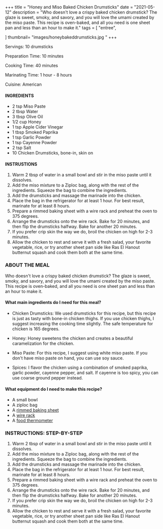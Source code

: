+++
title = "Honey and Miso Baked Chicken Drumsticks"
date = "2021-05-12"
description = "Who doesn't love a crispy baked chicken drumstick? The glaze is sweet, smoky, and savory, and you will love the umami created by the miso paste. This recipe is oven-baked, and all you need is one sheet pan and less than an hour to make it."
tags = [
    "entree",
  
]
thumbnail= "images/honeybakeddrumsticks.jpg
"
+++

Servings: 10 drumsticks  <!--more-->

Preparation Time: 10 minutes

Cooking Time: 40 minutes

Marinating Time: 1 hour - 8 hours 

Cuisine: American 

#### INGREDIENTS 

* 2 tsp Miso Paste
* 2 tbsp Water 
* 3 tbsp Olive Oil 
* 1/2 cup Honey
* 1 tsp Apple Cider Vinegar
* 1 tbsp Smoked Paprika
* 1 tsp Garlic Powder
* 1 tsp Cayenne Powder 
* 2 tsp Salt 
* 10 Chicken Drumsticks, bone-in, skin on

#### INSTRUSTIONS

1. Warm 2 tbsp of water in a small bowl and stir in the miso paste until it dissolves. 
2. Add the miso mixture to a Ziploc bag, along with the rest of the ingredients. Squeeze the bag to combine the ingredients. 
3. Add the drumsticks and massage the marinade into the chicken. 
4. Place the bag in the refrigerator for at least 1 hour. For best result, marinate for at least 8 hours. 
5. Prepare a rimmed baking sheet with a wire rack and preheat the oven to 375 degrees. 
6. Arrange the drumsticks onto the wire rack. Bake for 20 minutes, and then flip the drumsticks halfway. Bake for another 20 minutes. 
7. If you prefer crip skin the way we do, broil the chicken on high for 2-3 minutes.
8. Allow the chicken to rest and serve it with a fresh salad, your favorite vegetable, rice, or try another sheet pan side like Ras El Hanout butternut squash and cook them both at the same time.

### ABOUT THE MEAL

Who doesn't love a crispy baked chicken drumstick? The glaze is sweet, smoky, and savory, and you will love the umami created by the miso paste. This recipe is oven-baked, and all you need is one sheet pan and less than an hour to make it.

#### What main ingredients do I need for this meal?

* Chicken Drumsticks: We used drumsticks for this recipe, but this recipe is just as tasty with bone-in chicken thighs. If you use chicken thighs, I suggest increasing the cooking time slightly. The safe temperature for chicken is 165 degrees. 

* Honey: Honey sweetens the chicken and creates a beautiful caramelization for the chicken. 

* Miso Paste: For this recipe, I suggest using white miso paste. If you don't have miso paste on hand, you can use soy sauce.  

* Spices: I flavor the chicken using a combination of smoked paprika, garlic powder, cayenne pepper, and salt. If cayenne is too spicy, you can use coarse ground pepper instead. 

#### What equipment do I need to make this recipe?

* A small bowl 
* A ziploc bag 
* A [rimmed baking sheet](https://amzn.to/3uIJ2sZ) 
* A [wire rack](https://amzn.to/3w2Mkrm) 
* A [food thermometer](https://amzn.to/3hzL5w7)

### INSTRUCTIONS: STEP-BY-STEP 

1. Warm 2 tbsp of water in a small bowl and stir in the miso paste until it dissolves. 
2. Add the miso mixture to a Ziploc bag, along with the rest of the ingredients. Squeeze the bag to combine the ingredients. 
3. Add the drumsticks and massage the marinade into the chicken. 
4. Place the bag in the refrigerator for at least 1 hour. For best result, marinate for at least 8 hours. 
5. Prepare a rimmed baking sheet with a wire rack and preheat the oven to 375 degrees. 
6. Arrange the drumsticks onto the wire rack. Bake for 20 minutes, and then flip the drumsticks halfway. Bake for another 20 minutes. 
7. If you prefer crip skin the way we do, broil the chicken on high for 2-3 minutes.
8. Allow the chicken to rest and serve it with a fresh salad, your favorite vegetable, rice, or try another sheet pan side like Ras El Hanout butternut squash and cook them both at the same time.
